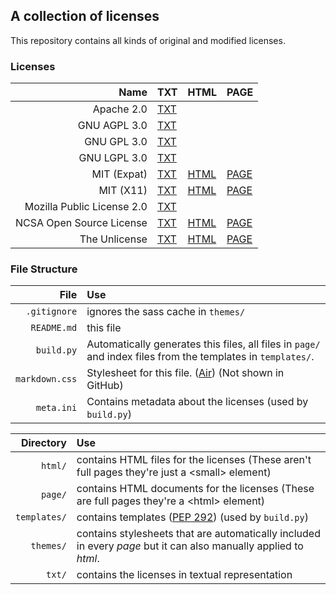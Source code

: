 <link rel="stylesheet" href="markdown.css">

## A collection of licenses

This repository contains all kinds of original and modified licenses.

### Licenses

| Name | TXT | HTML | PAGE |
|-----:|:----|:-----|:-----|
| Apache 2.0 | [TXT](/txt/apache_v2.txt) |  |  |
| GNU AGPL 3.0 | [TXT](/txt/gnu_agpl_v3.txt) |  |  |
| GNU GPL 3.0 | [TXT](/txt/gnu_gpl_v3.txt) |  |  |
| GNU LGPL 3.0 | [TXT](/txt/gnu_lgpl_v3.txt) |  |  |
| MIT (Expat) | [TXT](/txt/expat.txt) | [HTML](/html/expat.html) | [PAGE](/page/expat.html) |
| MIT (X11) | [TXT](/txt/x11.txt) | [HTML](/html/x11.html) | [PAGE](/page/x11.html) |
| Mozilla Public License 2.0 | [TXT](/txt/mozilla_pl_v2.txt) |  |  |
| NCSA Open Source License | [TXT](/txt/ncsa.txt) | [HTML](/html/ncsa.html) | [PAGE](/page/ncsa.html) |
| The Unlicense | [TXT](/txt/unlicense.txt) | [HTML](/html/unlicense.html) | [PAGE](/page/unlicense.html) |

### File Structure

| File | Use |
|-----:|:----|
| `.gitignore` | ignores the sass cache in `themes/` |
| `README.md` | this file |
| `build.py` | Automatically generates this files, all files in `page/` and index files from the templates in `templates/`. |  
| `markdown.css` | Stylesheet for this file. ([Air](http://markdowncss.github.io/air/)) (Not shown in GitHub) | 
| `meta.ini` | Contains metadata about the licenses (used by `build.py`) |

| Directory | Use |
|----------:|:----|
| `html/` | contains HTML files for the licenses (These aren't full pages they're just a \<small> element) |
| `page/` | contains HTML documents for the licenses (These are full pages they're a \<html> element) |
| `templates/` | contains templates ([PEP 292](https://www.python.org/dev/peps/pep-0292/)) (used by `build.py`) |
| `themes/` | contains stylesheets that are automatically included in every *page* but it can also manually applied to *html*. |
| `txt/` | contains the licenses in textual representation |